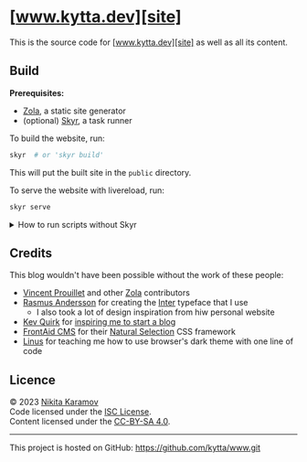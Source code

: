 # [www.kytta.dev][site]

This is the source code for [www.kytta.dev][site] as well as all its content.

## Build

**Prerequisites:**

- [Zola], a static site generator
- (optional) [Skyr], a task runner

To build the website, run:

```sh
skyr  # or 'skyr build'
```

This will put the built site in the `public` directory.

To serve the website with livereload, run:

```sh
skyr serve
```

<details>
<summary>How to run scripts without Skyr</summary>

[Skyr] is just a runner for the scripts inside the `script` directory. Instead
of running `skyr`, you can run:

```sh
script/build
```

</details>

## Credits

This blog wouldn't have been possible without the work of these people:

- [Vincent Prouillet](https://www.vincentprouillet.com/) and other [Zola]
  contributors
- [Rasmus Andersson](https://rsms.me/) for creating the [Inter](https://rsms.me/inter/)
  typeface that I use
	- I also took a lot of design inspiration from hiw personal website
- [Kev Quirk](https://kevquirk.com/) for [inspiring me to start a blog](https://startafuckingblog.com/)
- [FrontAid CMS](https://frontaid.io/) for their [Natural Selection](https://github.com/frontaid/natural-selection)
  CSS framework
- [Linus](https://github.com/linuskmr) for teaching me how to use browser's
  dark theme with one line of code

## Licence

© 2023 [Nikita Karamov][site]\
Code licensed under the [ISC License].\
Content licensed under the [CC-BY-SA 4.0].

---

This project is hosted on GitHub:
<https://github.com/kytta/www.git>

[cc-by-sa 4.0]: https://spdx.org/licenses/CC-BY-SA-4.0.html
[isc license]: https://spdx.org/licenses/ISC.html
[site]: https://www.kytta.dev/
[skyr]: https://os.kytta.dev/skyr/
[zola]: https://www.getzola.org/
